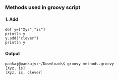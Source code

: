 ### Methods used in groovy script
#### 1. Add
```console
def y=["Xyz","is"]
println y
y.add("clever")
println y
```
#### Output
```console
pankaj@pankajv:~/Downloads$ groovy methods.groovy 
[Xyz, is]
[Xyz, is, clever]
```
